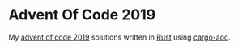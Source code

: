 # Advent Of Code 2019

My [advent of code 2019](https://adventofcode.com/) solutions written in [Rust](https://www.rust-lang.org/) using [cargo-aoc](https://github.com/gobanos/cargo-aoc).
